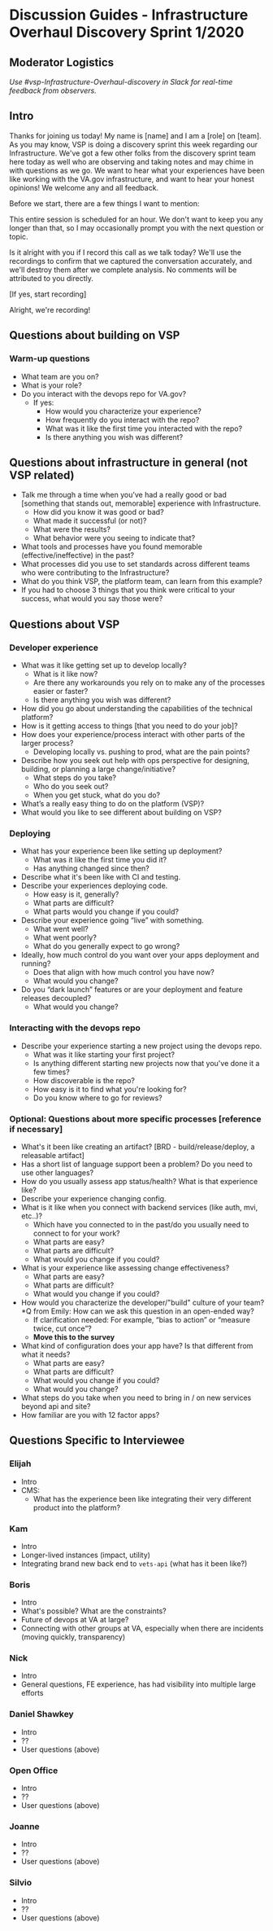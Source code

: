 # Discussion Guides - Infrastructure Overhaul Discovery Sprint 1/2020

## Moderator Logistics
_Use #vsp-Infrastructure-Overhaul-discovery in Slack for real-time feedback from observers._

## Intro
Thanks for joining us today! My name is [name] and I am a [role] on [team]. As you may know, VSP is doing a discovery sprint this week regarding our Infrastructure. We've got a few other folks from the discovery sprint team here today as well who are observing and taking notes and may chime in with questions as we go. We want to hear what your experiences have been like working with the VA.gov infrastructure, and want to hear your honest opinions! We welcome any and all feedback.

Before we start, there are a few things I want to mention: 

This entire session is scheduled for an hour. We don't want to keep you any longer than that, so I may occasionally prompt you with the next question or topic. 

Is it alright with you if I record this call as we talk today? We'll use the recordings to confirm that we captured the conversation accurately, and we'll destroy them after we complete analysis. No comments will be attributed to you directly. 

[If yes, start recording]

Alright, we're recording!

## Questions about building on VSP

### Warm-up questions

- What team are you on?
- What is your role?
- Do you interact with the devops repo for VA.gov?
   - If yes: 
      - How would you characterize your experience?
      - How frequently do you interact with the repo?
      - What was it like the first time you interacted with the repo?
      - Is there anything you wish was different?
      
## Questions about infrastructure in general (not VSP related)

- Talk me through a time when you’ve had a really good or bad [something that stands out, memorable] experience with Infrastructure. 
   - How did you know it was good or bad? 
   - What made it successful (or not)? 
   - What were the results? 
   - What behavior were you seeing to indicate that?
- What tools and processes have you found memorable (effective/ineffective) in the past?
- What processes did you use to set standards across different teams who were contributing to the Infrastructure?
- What do you think VSP, the platform team, can learn from this example? 
- If you had to choose 3 things that you think were critical to your success, what would you say those were?

## Questions about VSP 

### Developer experience 

- What was it like getting set up to develop locally?
   - What is it like now?
   - Are there any workarounds you rely on to make any of the processes easier or faster?
   - Is there anything you wish was different?
- How did you go about understanding the capabilities of the technical platform?
- How is it getting access to things [that you need to do your job]? 
- How does your experience/process interact with other parts of the larger process?
   - Developing locally vs. pushing to prod, what are the pain points?
- Describe how you seek out help with ops perspective for designing, building, or planning a large change/initiative?
   - What steps do you take?
   - Who do you seek out?
   - When you get stuck, what do you do?
- What’s a really easy thing to do on the platform (VSP)?
- What would you like to see different about building on VSP?
   
### Deploying 
   
- What has your experience been like setting up deployment?
   - What was it like the first time you did it?
   - Has anything changed since then?
- Describe what it's been like with CI and testing.
- Describe your experiences deploying code.
   - How easy is it, generally?
   - What parts are difficult?
   - What parts would you change if you could?
- Describe your experience going “live” with something.
   - What went well?
   - What went poorly?
   - What do you generally expect to go wrong?
- Ideally, how much control do you want over your apps deployment and running?
   - Does that align with how much control you have now?
   - What would you change?
- Do you “dark launch” features or are your deployment and feature releases decoupled?
   - What would you change?
   
### Interacting with the devops repo

- Describe your experience starting a new project using the devops repo.
   - What was it like starting your first project?
   - Is anything different starting new projects now that you've done it a few times?
   - How discoverable is the repo?
   - How easy is it to find what you're looking for?
   - Do you know where to go for reviews?

### Optional: Questions about more specific processes [reference if necessary]

- What's it been like creating an artifact? [BRD - build/release/deploy, a releasable artifact]
- Has a short list of language support been a problem?  Do you need to use other languages?
- How do you usually assess app status/health? What is that experience like?
- Describe your experience changing config. 
- What is it like when you connect with backend services (like auth, mvi, etc..)?
   - Which have you connected to in the past/do you usually need to connect to for your work?
   - What parts are easy?
   - What parts are difficult?
   - What would you change if you could?
- What is your experience like assessing change effectiveness?
   - What parts are easy?
   - What parts are difficult?
   - What would you change if you could?
- How would you characterize the developer/"build" culture of your team? *Q from Emily: How can we ask this question in an open-ended way? 
   - If clarification needed: For example, “bias to action” or “measure twice, cut once”?
   - **Move this to the survey**
- What kind of configuration does your app have? Is that different from what it needs?
   - What parts are easy?
   - What parts are difficult?
   - What would you change if you could?
   - What would you change?
- What steps do you take when you need to bring in / on new services beyond api and site?
- How familiar are you with 12 factor apps?

## Questions Specific to Interviewee

### Elijah 
- Intro
- CMS: 
   - What has the experience been like integrating their very different product into the platform?

### Kam
- Intro
- Longer-lived instances (impact, utility)
- Integrating brand new back end to `vets-api` (what has it been like?)

### Boris
- Intro
- What's possible? What are the constraints?
- Future of devops at VA at large?
- Connecting with other groups at VA, especially when there are incidents (moving quickly, transparency)

### Nick
- Intro
- General questions, FE experience, has had visibility into multiple large efforts

### Daniel Shawkey
- Intro
- ??
- User questions (above)

### Open Office
- Intro
- ??
- User questions (above)

### Joanne 
- Intro
- ??
- User questions (above)

### Silvio 
- Intro
- ??
- User questions (above)

